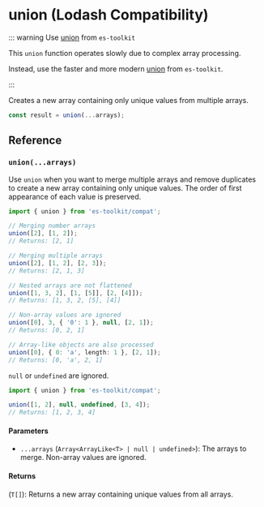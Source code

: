 # union (Lodash Compatibility)

::: warning Use [union](../../array/union.md) from `es-toolkit`

This `union` function operates slowly due to complex array processing.

Instead, use the faster and more modern [union](../../array/union.md) from `es-toolkit`.

:::

Creates a new array containing only unique values from multiple arrays.

```typescript
const result = union(...arrays);
```

## Reference

### `union(...arrays)`

Use `union` when you want to merge multiple arrays and remove duplicates to create a new array containing only unique values. The order of first appearance of each value is preserved.

```typescript
import { union } from 'es-toolkit/compat';

// Merging number arrays
union([2], [1, 2]);
// Returns: [2, 1]

// Merging multiple arrays
union([2], [1, 2], [2, 3]);
// Returns: [2, 1, 3]

// Nested arrays are not flattened
union([1, 3, 2], [1, [5]], [2, [4]]);
// Returns: [1, 3, 2, [5], [4]]

// Non-array values are ignored
union([0], 3, { '0': 1 }, null, [2, 1]);
// Returns: [0, 2, 1]

// Array-like objects are also processed
union([0], { 0: 'a', length: 1 }, [2, 1]);
// Returns: [0, 'a', 2, 1]
```

`null` or `undefined` are ignored.

```typescript
import { union } from 'es-toolkit/compat';

union([1, 2], null, undefined, [3, 4]);
// Returns: [1, 2, 3, 4]
```

#### Parameters

- `...arrays` (`Array<ArrayLike<T> | null | undefined>`): The arrays to merge. Non-array values are ignored.

#### Returns

(`T[]`): Returns a new array containing unique values from all arrays.
